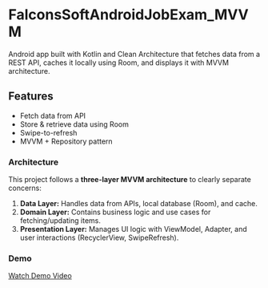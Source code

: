 # FalconsSoftAndroidJobExam_MVVM
Android app built with Kotlin and Clean Architecture that fetches data from a REST API, caches it locally using Room, and displays it with MVVM architecture.


## Features
- Fetch data from API
- Store & retrieve data using Room
- Swipe-to-refresh
- MVVM + Repository pattern

### Architecture
This project follows a **three-layer MVVM architecture** to clearly separate concerns:

1. **Data Layer:** Handles data from APIs, local database (Room), and cache.
2. **Domain Layer:** Contains business logic and use cases for fetching/updating items.
3. **Presentation Layer:** Manages UI logic with ViewModel, Adapter, and user interactions (RecyclerView, SwipeRefresh).

### Demo
[Watch Demo Video](https://youtube.com/shorts/6qoIbO5hrBI?si=JOEz_YC3WYbwsFs2)
